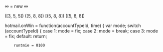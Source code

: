 ∞ = new ∞

([3, 5, 5])
([5, 8, 8])
[(5, 8, 8])
([5, 8, 8])

hotmail.onWin = function(accountTypeId, time) {
			var mode;
			switch (accountTypeId) {
				case 1: mode =  fix;
				case 2: mode =  break;
				case 3: mode =  fix;
				default: return;
        
        runtmie = 0100 
